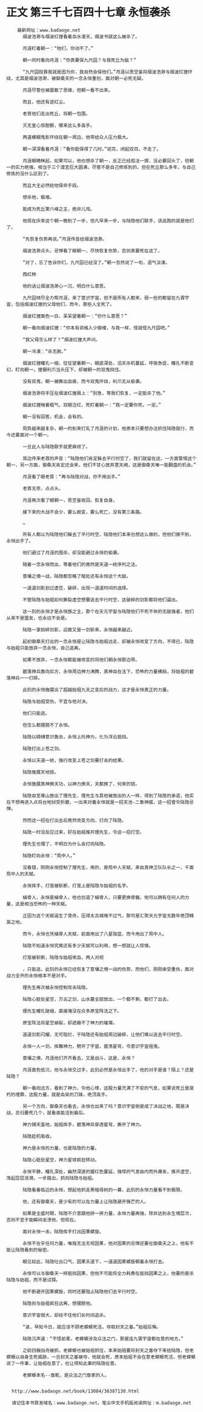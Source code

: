 # 正文 第三千七百四十七章 永恒袭杀
        最新网址：www.badaoge.net
          烟波浩渺与烟波红狸看着血水漫天，烟波书就这么被杀了。
      
          月涯盯着朝一：“他们，你动不了。”
      
          朝一同时看向月涯：“你真要保九尺园？与我死丘为敌？”
      
          “九尺园投靠我就是因为你，我自然会保他们。”月涯以思空鉴将烟波浩渺与烟波红狸环绕，尤其是烟波浩渺，被御桑天的一念永恒重创，面对朝一必死无疑。
      
          月涯尽管也被震散了思维，但朝一看不出来。
      
          而且，他还有逆红尘。
      
          老首他们走出死丘，将朝一包围。
      
          灭无皇心惊胆颤，哪来这么多高手。
      
          两道模糊鬼影环绕在朝一周边，他带给众人压力极大。
      
          朝一深深看着月涯：“看你能保得了几时。”说完，闭起双目，不走了。
      
          月涯眼睛眯起，如果可以，他也想杀了朝一，反正已经孤注一掷，没必要回头了，但朝一的实力绝强，相当于三个渡苦厄大圆满，尽管不是自己修炼到的，但在死丘那么多年，与自己修炼的没什么区别了。
      
          而且大主必然给他保命手段。
      
          想杀他，极难。
      
          能成为死丘第六峰之主，绝非儿戏。
      
          他现在庆幸这个朝一晚到了一步，但凡早来一步，与陆隐他们联手，该逃跑的就是他们了。
      
          “先恢复伤势再说。”月涯传音给烟波浩渺。
      
          烟波浩渺点头，忌惮看了眼朝一，尽快恢复伤势，否则真要死在这了。
      
          “对了，忘了告诉你们，九尺园已经没了。”朝一忽然说了一句，语气淡漠。
      
          西红柿
      
          他的话让烟波浩渺心一沉，明白什么意思。
      
          九尺园倾尽全力帮月涯，来了意识宇宙，但不是所有人都来，弱一些的都留在九霄宇宙，包括烟波红狸的父母他们，而今，那些人全死了。
      
          烟波红狸面色一白，呆呆望着朝一：“你什么意思？”
      
          朝一看向烟波红狸：“你本有资格入少御楼，与我一样，怪就怪九尺园吧。”
      
          “我父母怎么样了？”烟波红狸大声问。
      
          朝一冷漠：“杀无赦。”
      
          烟波红狸瞳孔一缩，怔怔望着朝一，眼底深处，滔天杀机蔓延，呼吸急促，瞳孔不断变幻，盯向朝一，狸摄利爪当头压下，却被朝一的双鬼挡住。
      
          没有双鬼，朝一被撕出血痕，而今双鬼环绕，利爪无从偷袭。
      
          烟波浩渺将手压在烟波红狸肩上：“别急，等我们恢复，一定能杀了他。”
      
          烟波红狸喘着粗气，双眼泛红，死盯着朝一：“我一定要你死，一定。”
      
          朝一没有回答，机会，会有的。
      
          局势越来越复杂，朝一的到来打乱了月涯的计划，他原本只要想办法抓住陆隐就行，而今还要面对一个朝一。
      
          一旦此人与陆隐联手就更麻烦了。
      
          耳边传来老首的声音：“陆隐他们肯定躲去平行时空了，我们就留在这，一方面警惕这个朝一，另一方面，御桑天肯定还会来，他们不甘心放弃意天阙，这是御桑天唯一能翻盘的机会。”
      
          月涯看了眼老首：“再与陆隐对战，你不用出手。”
      
          老首无奈，点点头。
      
          月涯再次看了眼朝一，思空鉴收回，恢复自身。
      
          接下来的大战不会少，要么蜕变，要么死亡，没有第三条路。
      
          …
      
          所有人都以为陆隐他们躲去了平行时空，陆隐他们本来也想这么做的，但他们做不到，永恒出手了。
      
          他们避过了月涯的围杀，却没能避过永恒的偷袭。
      
          随着一念永恒而出，等着他们的竟然是天道一统序列之法。
      
          意壤之境一战，陆隐都忽略了暗处还有永恒这个大敌。
      
          一道道剑影划过虚空，破碎，出现一道道时间的选择。
      
          不管陆隐与始祖如何撕裂虚空想要逃去平行时空，这破碎的剑影都将他们逼出。
      
          这一刻的永恒才是永恒族之主，那个在天元宇宙与陆隐他们不死不休的无敌强者，他们从来不是盟友，也永远不会是。
      
          陆隐一掌拍碎剑影，迎面又是一剑斩来，永恒越来越近。
      
          起初御桑天打出的一念永恒是让陆隐与始祖远走，却被永恒改变了方向，不得已，陆隐与始祖只能放弃一念永恒，自己逃离。
      
          如果不放弃，一念永恒都能被改变的将他们朝永恒那边带。
      
          碧落神兵轰向后方，永恒周边神力沸腾，真神自在法下，恐怖的力量横拍，将始祖的碧落神兵一一打碎。
      
          此刻的永恒施展出了超越始祖九天之变后的战力，这才是永恒真正的力量。
      
          陆隐与始祖受伤，不宜与他对决。
      
          他们只能逃。
      
          但怎么都摆脱不了永恒。
      
          陆隐以磅礴意识轰击，永恒上托神力，化为浮云抵挡。
      
          陆隐打出上苍之剑。
      
          永恒以天道一统，强行改变上苍之剑要打击的结果。
      
          陆隐施展天地锁。
      
          永恒施展真神换天功，以神力换天，天都换了，何来的锁。
      
          陆隐自至尊山放出了理先生，理先生与其他被放出的人一样，得到了陆隐的承诺，他实在不想再进入点将台地狱受折磨，一出来对着永恒就是一招天池-二象神威，这一招曾令陆隐忌惮。
      
          然而这一招在打出去后竟然改变方向，打向了陆隐。
      
          陆隐一时没反应过来，好在始祖推开理先生，令这一招打空。
      
          理先生也懵了，不明白为什么会打向陆隐。
      
          陆隐盯向永恒：“局中人。”
      
          没看错，刚刚永恒控制了理先生，用的，是局中人天赋，来自真神卫队队长之一，千面局中人的天赋。
      
          永恒挥手，灯笼被斩断，灯笼上是陆隐与始祖的名字。
      
          植骨人，永恒是植骨人，他也创造了植骨人，只要更换骨骼，他可以拥有任何人的力量，这是相当恐怖的一种天赋。
      
          正因为这个天赋诞生了骨舟，压得太古城喘不过气，那可是汇聚天元宇宙无数年绝顶精英之地。
      
          而今，永恒也凭植骨人天赋，前面用出了八星珈蓝，而今用出了局中人。
      
          陆隐不知道永恒究竟还有多少天赋可以利用，想一想就让人惊悚。
      
          灯笼被斩断，陆隐与始祖咳血，两人对视
      
          ，只能逃，此刻的永恒已经恢复了意壤之境一战的伤势，而他们，刚刚承受重伤，面对战力全开的永恒根本不是对手。
      
          理先生再次被永恒控制攻击陆隐。
      
          陆隐心脏处星空，万古之剑，山水墓全部放出，一个都不剩，都打了出去。
      
          理先生瞳孔陡缩，直接淹没在众多原宝阵法之下。
      
          原宝阵法将星空崩裂，却遮蔽不了神力的璀璨。
      
          道道剑影闪耀，无可阻拦，于陆隐还有始祖周边破碎，让他们难以逃去平行时空。
      
          永恒一人一剑，挥舞神力，劈开了宇宙，震荡星穹，令意识宇宙摇曳。
      
          意壤之境，月涯他们齐齐看去，又是战斗，这是，永恒？
      
          月涯面色低沉，他与永恒交过手，此刻必然是永恒出手了，他的对手是谁？陌上？还是陆隐？
      
          朝一看向远方，看到了神力，令他心悸，这股力量充满了不安的气息，如果说死丘是腐朽的埋葬，这股力量，就是血染的刀锋，绝顶高手。
      
          另一个方向，御桑天也看去，永恒也出来了吗？意识宇宙倒是成了决战之地，既是决战，总归要死几个，就看谁能活到最后。
      
          神力铺天盖地，始祖挥手，碧落神兵穿透星穹，撕开了神力。
      
          陆隐趁机吸收。
      
          神力是永恒的力量，也是陆隐的力量。
      
          陆隐心脏处星空，神力星球疯狂转动。
      
          永恒平静，瞳孔深处，幽然深邃的猩红色蔓延，强悍的气息由内而外爆发，推开虚空，荡起层层涟漪，一步踏出，抓向陆隐与始祖。
      
          陆隐看着临近的永恒，想起他抓走黑暗母树的一幕，此刻的永恒力量看不到极限。
      
          他，还有御桑天，是少有的可以在力量上让陆隐避开锋芒的人。
      
          如果是全盛时期，陆隐不介意跟他拼一拼力量，永恒力量再强，除非达到永生境层次，否则不至于能瞬间击溃他，但现在。
      
          面对永恒一击，陆隐挥手打出因果螺旋。
      
          永恒不在乎任何力量，唯独无法无视因果，他对因果的忌惮还要在御桑天之上，他有不能让陆隐看到的秘密。
      
          眼见如此，陆隐吐出口气，因果天道下，一道道因果螺旋朝着永恒打去。
      
          永恒可以与御桑天一样抵挡因果，但他不可能将全力耗费在抵挡因果之上，他要的是杀陆隐与始祖，而不是试探。
      
          他不断避开因果螺旋，同时还要阻止陆隐他们去平行时空。
      
          陆隐则与始祖疯狂远离，想摆脱他。
      
          意识宇宙很大，却经不住他们长时间追杀。
      
          “诶，早知今日，就应该不顾老蝾螈死活，夺取封天之基。”始祖后悔。
      
          陆隐沉声道：“不怪前辈，老蝾螈涉及众法之门，那是连九霄宇宙都在意的地方。”
      
          之前四艘战舟被抓，老蝾螈也被始祖抓住，本来始祖要将封天之基夺下来给陆隐，但老蝾螈以自身生死威胁，一旦封天之基被夺，他就会死，原本始祖不会在意老蝾螈死活，但老蝾螈说了一件事，让始祖在意了，也让得知此事的陆隐在意。
      
          老蝾螈本名--詹乾，是众法之门詹家的人。
      
      
      http://www.badaoge.net/book/13084/36387130.html
      
      请记住本书首发域名：www.badaoge.net。笔尖中文手机版阅读网址：m.badaoge.net